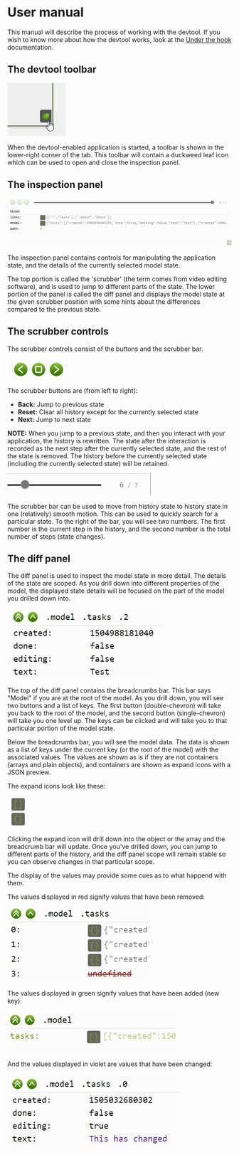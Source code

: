 # User manual

This manual will describe the process of working with the devtool. If you wish
to know more about how the devtool works, look at the [Under the
hook](./under-the-hood.md) documentation.

## The devtool toolbar

![devtool toolbar](../media/icon.jpg)

When the devtool-enabled application is started, a toolbar is shown in the
lower-right corner of the tab. This toolbar will contain a duckweed leaf icon
which can be used to open and close the inspection panel.

## The inspection panel

![inspection panel](../media/panel.jpg)

The inspection panel contains controls for manipulating the application state,
and the details of the currently selected model state.

The top portion is called the 'scrubber' (the term comes from video editing
software), and is used to jump to different parts of the state. The lower
portion of the panel is called the diff panel and displays the model state at
the given scrubber position with some hints about the differences compared to
the previous state.

## The scrubber controls

The scrubber controls consist of the buttons and the scrubber bar.

![scrubber buttons](../media/scrubber-buttons.jpg)

The scrubber buttons are (from left to right):

- **Back:** Jump to previous state
- **Reset:** Clear all history except for the currently selected state
- **Next:** Jump to next state

**NOTE:** When you jump to a previous state, and then you interact with your
application, the history is rewritten. The state after the interaction is
recorded as the next step after the currently selected state, and the rest of
the state is removed. The history before the currently selected state (including
the currently selected state) will be retained.

![scrubber bar](../media/scrubber-bar.jpg)

The scrubber bar can be used to move from history state to history state in one
(relatively) smooth motion. This can be used to quickly search for a particular
state. To the right of the bar, you will see two numbers. The first number is
the current step in the history, and the second number is the total number of
steps (state changes).

## The diff panel

The diff panel is used to inspect the model state in more detail. The details of
the state are scoped. As you drill down into different properties of the model,
the displayed state details will be focused on the part of the model you drilled
down into.

![diff panel](../media/inspector-breadcrumbs.jpg)

The top of the diff panel contains the breadcrumbs bar. This bar says "Model" if
you are at the root of the model. As you drill down, you will see two buttons
and a list of keys. The first button (double-chevron) will take you back to the
root of the model, and the second button (single-chevron) will take you one
level up. The keys can be clicked and will take you to that particular portion
of the model state.

Below the breadcrumbs bar, you will see the model data. The data is shown as a
list of keys under the current key (or the root of the model) with the
associated values. The values are shown as is if they are not containers (arrays
and plain objects), and containers are shown as expand icons with a JSON
preview.

The expand icons look like these:

![expand icons](../media/expand-icons.jpg)

Clicking the expand icon will drill down into the object or the array and the
breadcrumb bar will update. Once you've drilled down, you can jump to different
parts of the history, and the diff panel scope will remain stable so you can
observe changes in that particular scope.

The display of the values may provide some cues as to what happend with them.

The values displayed in red signify values that have been removed:

![diff deleted](../media/diff-deleted.jpg)

The values displayed in green signify values that have been added (new key):

![diff added](../media/diff-added.jpg)

And the values displayed in violet are values that have been changed:

![diff updated](../media/diff-update.jpg)
